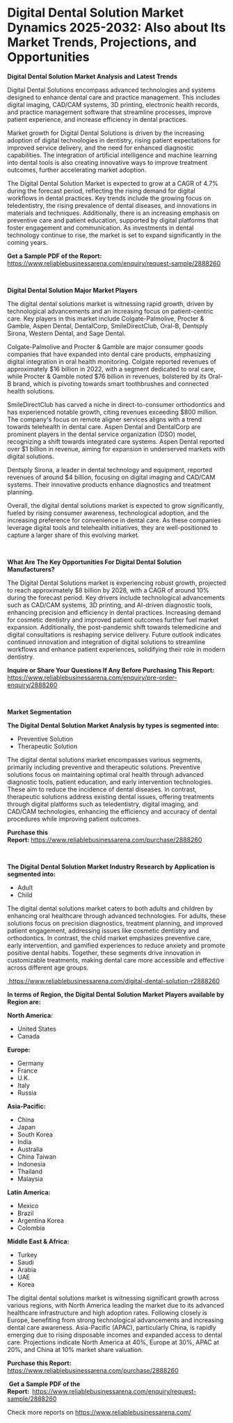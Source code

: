 <p><h1>Digital Dental Solution Market Dynamics 2025-2032: Also about Its Market Trends, Projections, and Opportunities</h1></p><p><strong>Digital Dental Solution Market Analysis and Latest Trends</strong></p>
<p><p>Digital Dental Solutions encompass advanced technologies and systems designed to enhance dental care and practice management. This includes digital imaging, CAD/CAM systems, 3D printing, electronic health records, and practice management software that streamline processes, improve patient experience, and increase efficiency in dental practices. </p><p>Market growth for Digital Dental Solutions is driven by the increasing adoption of digital technologies in dentistry, rising patient expectations for improved service delivery, and the need for enhanced diagnostic capabilities. The integration of artificial intelligence and machine learning into dental tools is also creating innovative ways to improve treatment outcomes, further accelerating market adoption.</p><p>The Digital Dental Solution Market is expected to grow at a CAGR of 4.7% during the forecast period, reflecting the rising demand for digital workflows in dental practices. Key trends include the growing focus on teledentistry, the rising prevalence of dental diseases, and innovations in materials and techniques. Additionally, there is an increasing emphasis on preventive care and patient education, supported by digital platforms that foster engagement and communication. As investments in dental technology continue to rise, the market is set to expand significantly in the coming years.</p></p>
<p><strong>Get a Sample PDF of the Report:&nbsp;</strong> <a href="https://www.reliablebusinessarena.com/enquiry/request-sample/2888260?utm_campaign=2488&utm_medium=2&utm_source=Github&utm_content=ia&utm_term=14032025&utm_id=digital-dental-solution">https://www.reliablebusinessarena.com/enquiry/request-sample/2888260</a></p>
<p>&nbsp;</p>
<p><strong>Digital Dental Solution Major Market Players</strong></p>
<p><p>The digital dental solutions market is witnessing rapid growth, driven by technological advancements and an increasing focus on patient-centric care. Key players in this market include Colgate-Palmolive, Procter & Gamble, Aspen Dental, DentalCorp, SmileDirectClub, Oral-B, Dentsply Sirona, Western Dental, and Sage Dental.</p><p>Colgate-Palmolive and Procter & Gamble are major consumer goods companies that have expanded into dental care products, emphasizing digital integration in oral health monitoring. Colgate reported revenues of approximately $16 billion in 2022, with a segment dedicated to oral care, while Procter & Gamble noted $76 billion in revenues, bolstered by its Oral-B brand, which is pivoting towards smart toothbrushes and connected health solutions.</p><p>SmileDirectClub has carved a niche in direct-to-consumer orthodontics and has experienced notable growth, citing revenues exceeding $800 million. The company's focus on remote aligner services aligns with a trend towards telehealth in dental care. Aspen Dental and DentalCorp are prominent players in the dental service organization (DSO) model, recognizing a shift towards integrated care systems. Aspen Dental reported over $1 billion in revenue, aiming for expansion in underserved markets with digital solutions.</p><p>Dentsply Sirona, a leader in dental technology and equipment, reported revenues of around $4 billion, focusing on digital imaging and CAD/CAM systems. Their innovative products enhance diagnostics and treatment planning.</p><p>Overall, the digital dental solutions market is expected to grow significantly, fueled by rising consumer awareness, technological adoption, and the increasing preference for convenience in dental care. As these companies leverage digital tools and telehealth initiatives, they are well-positioned to capture a larger share of this evolving market.</p></p>
<p>&nbsp;</p>
<p><strong>What Are The Key Opportunities For Digital Dental Solution Manufacturers?</strong></p>
<p><p>The Digital Dental Solutions market is experiencing robust growth, projected to reach approximately $8 billion by 2028, with a CAGR of around 10% during the forecast period. Key drivers include technological advancements such as CAD/CAM systems, 3D printing, and AI-driven diagnostic tools, enhancing precision and efficiency in dental practices. Increasing demand for cosmetic dentistry and improved patient outcomes further fuel market expansion. Additionally, the post-pandemic shift towards telemedicine and digital consultations is reshaping service delivery. Future outlook indicates continued innovation and integration of digital solutions to streamline workflows and enhance patient experiences, solidifying their role in modern dentistry.</p></p>
<p><strong>Inquire or Share Your Questions If Any Before Purchasing This Report:</strong> <a href="https://www.reliablebusinessarena.com/enquiry/pre-order-enquiry/2888260?utm_campaign=2488&utm_medium=2&utm_source=Github&utm_content=ia&utm_term=14032025&utm_id=digital-dental-solution">https://www.reliablebusinessarena.com/enquiry/pre-order-enquiry/2888260</a></p>
<p>&nbsp;</p>
<p><strong>Market Segmentation</strong></p>
<p><strong>The Digital Dental Solution Market Analysis by types is segmented into:</strong></p>
<p><ul><li>Preventive Solution</li><li>Therapeutic Solution</li></ul></p>
<p><p>The digital dental solutions market encompasses various segments, primarily including preventive and therapeutic solutions. Preventive solutions focus on maintaining optimal oral health through advanced diagnostic tools, patient education, and early intervention technologies. These aim to reduce the incidence of dental diseases. In contrast, therapeutic solutions address existing dental issues, offering treatments through digital platforms such as teledentistry, digital imaging, and CAD/CAM technologies, enhancing the efficiency and accuracy of dental procedures while improving patient outcomes.</p></p>
<p><strong>Purchase this Report:&nbsp;</strong><a href="https://www.reliablebusinessarena.com/purchase/2888260?utm_campaign=2488&utm_medium=2&utm_source=Github&utm_content=ia&utm_term=14032025&utm_id=digital-dental-solution">https://www.reliablebusinessarena.com/purchase/2888260</a></p>
<p>&nbsp;</p>
<p><strong>The Digital Dental Solution Market Industry Research by Application is segmented into:</strong></p>
<p><ul><li>Adult</li><li>Child</li></ul></p>
<p><p>The digital dental solutions market caters to both adults and children by enhancing oral healthcare through advanced technologies. For adults, these solutions focus on precision diagnostics, treatment planning, and improved patient engagement, addressing issues like cosmetic dentistry and orthodontics. In contrast, the child market emphasizes preventive care, early intervention, and gamified experiences to reduce anxiety and promote positive dental habits. Together, these segments drive innovation in customizable treatments, making dental care more accessible and effective across different age groups.</p></p>
<p><a href="https://www.reliablebusinessarena.com/digital-dental-solution-r2888260?utm_campaign=2488&utm_medium=2&utm_source=Github&utm_content=ia&utm_term=14032025&utm_id=digital-dental-solution">&nbsp;https://www.reliablebusinessarena.com/digital-dental-solution-r2888260</a></p>
<p><strong>In terms of Region, the Digital Dental Solution Market Players available by Region are:</strong></p>
<p>
    <p> <strong> North America: </strong>
        <ul>
            <li>United States</li>
            <li>Canada</li>
        </ul>
        </p> 
    <p> <strong> Europe: </strong>
        <ul>
            <li>Germany</li>
            <li>France</li>
            <li>U.K.</li>
            <li>Italy</li>
            <li>Russia</li>
        </ul>
        </p> 
    <p> <strong> Asia-Pacific: </strong>
        <ul>
            <li>China</li>
            <li>Japan</li>
            <li>South Korea</li>
            <li>India</li>
            <li>Australia</li>
            <li>China Taiwan</li>
            <li>Indonesia</li>
            <li>Thailand</li>
            <li>Malaysia</li>
        </ul>
        </p> 
    <p> <strong> Latin America: </strong>
        <ul>
            <li>Mexico</li>
            <li>Brazil</li>
            <li>Argentina Korea</li>
            <li>Colombia</li>
        </ul>
        </p> 
    <p> <strong> Middle East & Africa: </strong>
        <ul>
            <li>Turkey</li>
            <li>Saudi</li>
            <li>Arabia</li>
            <li>UAE</li>
            <li>Korea</li>
        </ul>
    </p>
    </p>
<p><p>The digital dental solutions market is witnessing significant growth across various regions, with North America leading the market due to its advanced healthcare infrastructure and high adoption rates. Following closely is Europe, benefiting from strong technological advancements and increasing dental care awareness. Asia-Pacific (APAC), particularly China, is rapidly emerging due to rising disposable incomes and expanded access to dental care. Projections indicate North America at 40%, Europe at 30%, APAC at 20%, and China at 10% market share valuation.</p></p>
<p><strong>Purchase this Report: </strong><a href="https://www.reliablebusinessarena.com/purchase/2888260?utm_campaign=2488&utm_medium=2&utm_source=Github&utm_content=ia&utm_term=14032025&utm_id=digital-dental-solution">https://www.reliablebusinessarena.com/purchase/2888260</a></p>
<p>&nbsp;<strong>Get a Sample PDF of the Report:&nbsp;&nbsp;</strong><a href="https://www.reliablebusinessarena.com/enquiry/request-sample/2888260?utm_campaign=2488&utm_medium=2&utm_source=Github&utm_content=ia&utm_term=14032025&utm_id=digital-dental-solution">https://www.reliablebusinessarena.com/enquiry/request-sample/2888260</a></p>
<p><strong></strong></p>
<p>Check more reports on <a href="https://www.reliablebusinessarena.com/?utm_campaign=2488&utm_medium=2&utm_source=Github&utm_content=ia&utm_term=14032025&utm_id=digital-dental-solution">https://www.reliablebusinessarena.com/</a></p>